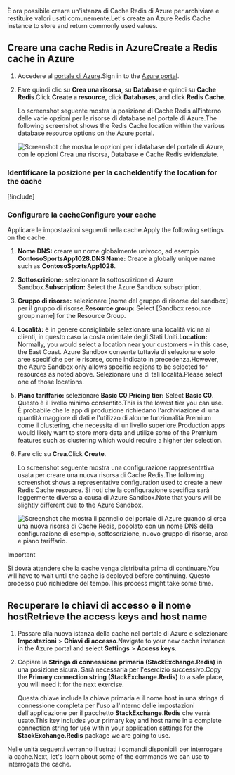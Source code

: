 <span data-ttu-id="e2afd-101">È ora possibile creare un'istanza di Cache Redis di Azure per archiviare e restituire valori usati comunemente.</span><span class="sxs-lookup"><span data-stu-id="e2afd-101">Let's create an Azure Redis Cache instance to store and return commonly used values.</span></span>

<!-- TODO: do we need to activate the sandbox here? -->

## <a name="create-a-redis-cache-in-azure"></a><span data-ttu-id="e2afd-102">Creare una cache Redis in Azure</span><span class="sxs-lookup"><span data-stu-id="e2afd-102">Create a Redis cache in Azure</span></span>

1. <span data-ttu-id="e2afd-103">Accedere al [portale di Azure](https://portal.azure.com?azure-portal=true).</span><span class="sxs-lookup"><span data-stu-id="e2afd-103">Sign in to the [Azure portal](https://portal.azure.com?azure-portal=true).</span></span>

1. <span data-ttu-id="e2afd-104">Fare quindi clic su **Crea una risorsa**, su **Database** e quindi su **Cache Redis**.</span><span class="sxs-lookup"><span data-stu-id="e2afd-104">Click **Create a resource**, click **Databases**, and click **Redis Cache**.</span></span>

    <span data-ttu-id="e2afd-105">Lo screenshot seguente mostra la posizione di Cache Redis all'interno delle varie opzioni per le risorse di database nel portale di Azure.</span><span class="sxs-lookup"><span data-stu-id="e2afd-105">The following screenshot shows the Redis Cache location within the various database resource options on the Azure portal.</span></span>

    ![Screenshot che mostra le opzioni per i database del portale di Azure, con le opzioni Crea una risorsa, Database e Cache Redis evidenziate.](../media/4-create-a-cache-1.png)

### <a name="identify-the-location-for-the-cache"></a><span data-ttu-id="e2afd-107">Identificare la posizione per la cache</span><span class="sxs-lookup"><span data-stu-id="e2afd-107">Identify the location for the cache</span></span>

<!-- Resource selection -->
[!include[](../../../includes/azure-sandbox-regions-first-mention-note.md)]

### <a name="configure-your-cache"></a><span data-ttu-id="e2afd-108">Configurare la cache</span><span class="sxs-lookup"><span data-stu-id="e2afd-108">Configure your cache</span></span>

<span data-ttu-id="e2afd-109">Applicare le impostazioni seguenti nella cache.</span><span class="sxs-lookup"><span data-stu-id="e2afd-109">Apply the following settings on the cache.</span></span>

1. <span data-ttu-id="e2afd-110">**Nome DNS:** creare un nome globalmente univoco, ad esempio **ContosoSportsApp1028**.</span><span class="sxs-lookup"><span data-stu-id="e2afd-110">**DNS Name:** Create a globally unique name such as **ContosoSportsApp1028**.</span></span>

1. <span data-ttu-id="e2afd-111">**Sottoscrizione:** selezionare la sottoscrizione di Azure Sandbox.</span><span class="sxs-lookup"><span data-stu-id="e2afd-111">**Subscription:** Select the Azure Sandbox subscription.</span></span>

1. <span data-ttu-id="e2afd-112">**Gruppo di risorse:** selezionare <rgn>[nome del gruppo di risorse del sandbox]</rgn> per il gruppo di risorse.</span><span class="sxs-lookup"><span data-stu-id="e2afd-112">**Resource group:** Select <rgn>[Sandbox resource group name]</rgn> for the Resource Group.</span></span>

1. <span data-ttu-id="e2afd-113">**Località:** è in genere consigliabile selezionare una località vicina ai clienti, in questo caso la costa orientale degli Stati Uniti.</span><span class="sxs-lookup"><span data-stu-id="e2afd-113">**Location:** Normally, you would select a location near your customers - in this case, the East Coast.</span></span> <span data-ttu-id="e2afd-114">Azure Sandbox consente tuttavia di selezionare solo aree specifiche per le risorse, come indicato in precedenza.</span><span class="sxs-lookup"><span data-stu-id="e2afd-114">However, the Azure Sandbox only allows specific regions to be selected for resources as noted above.</span></span> <span data-ttu-id="e2afd-115">Selezionare una di tali località.</span><span class="sxs-lookup"><span data-stu-id="e2afd-115">Please select one of those locations.</span></span>

1. <span data-ttu-id="e2afd-116">**Piano tariffario:** selezionare **Basic C0**.</span><span class="sxs-lookup"><span data-stu-id="e2afd-116">**Pricing tier:** Select **Basic C0**.</span></span> <span data-ttu-id="e2afd-117">Questo è il livello minimo consentito.</span><span class="sxs-lookup"><span data-stu-id="e2afd-117">This is the lowest tier you can use.</span></span> <span data-ttu-id="e2afd-118">È probabile che le app di produzione richiedano l'archiviazione di una quantità maggiore di dati e l'utilizzo di alcune funzionalità Premium come il clustering, che necessita di un livello superiore.</span><span class="sxs-lookup"><span data-stu-id="e2afd-118">Production apps would likely want to store more data and utilize some of the Premium features such as clustering which would require a higher tier selection.</span></span>

1. <span data-ttu-id="e2afd-119">Fare clic su **Crea**.</span><span class="sxs-lookup"><span data-stu-id="e2afd-119">Click **Create**.</span></span>

    <span data-ttu-id="e2afd-120">Lo screenshot seguente mostra una configurazione rappresentativa usata per creare una nuova risorsa di Cache Redis.</span><span class="sxs-lookup"><span data-stu-id="e2afd-120">The following screenshot shows a representative configuration used to create a new Redis Cache resource.</span></span> <span data-ttu-id="e2afd-121">Si noti che la configurazione specifica sarà leggermente diversa a causa di Azure Sandbox.</span><span class="sxs-lookup"><span data-stu-id="e2afd-121">Note that yours will be slightly different due to the Azure Sandbox.</span></span>

    ![Screenshot che mostra il pannello del portale di Azure quando si crea una nuova risorsa di Cache Redis, popolato con un nome DNS della configurazione di esempio, sottoscrizione, nuovo gruppo di risorse, area e piano tariffario.](../media/4-create-a-cache-2.png)

> [!IMPORTANT]
> <span data-ttu-id="e2afd-123">Si dovrà attendere che la cache venga distribuita prima di continuare.</span><span class="sxs-lookup"><span data-stu-id="e2afd-123">You will have to wait until the cache is deployed before continuing.</span></span> <span data-ttu-id="e2afd-124">Questo processo può richiedere del tempo.</span><span class="sxs-lookup"><span data-stu-id="e2afd-124">This process might take some time.</span></span>

## <a name="retrieve-the-access-keys-and-host-name"></a><span data-ttu-id="e2afd-125">Recuperare le chiavi di accesso e il nome host</span><span class="sxs-lookup"><span data-stu-id="e2afd-125">Retrieve the access keys and host name</span></span>

1. <span data-ttu-id="e2afd-126">Passare alla nuova istanza della cache nel portale di Azure e selezionare **Impostazioni** > **Chiavi di accesso**.</span><span class="sxs-lookup"><span data-stu-id="e2afd-126">Navigate to your new cache instance in the Azure portal and select **Settings** > **Access keys**.</span></span> 

1. <span data-ttu-id="e2afd-127">Copiare la **Stringa di connessione primaria (StackExchange.Redis)** in una posizione sicura. Sarà necessaria per l'esercizio successivo.</span><span class="sxs-lookup"><span data-stu-id="e2afd-127">Copy the **Primary connection string (StackExchange.Redis)** to a safe place, you will need it for the next exercise.</span></span>

    <span data-ttu-id="e2afd-128">Questa chiave include la chiave primaria e il nome host in una stringa di connessione completa per l'uso all'interno delle impostazioni dell'applicazione per il pacchetto **StackExchange.Redis** che verrà usato.</span><span class="sxs-lookup"><span data-stu-id="e2afd-128">This key includes your primary key and host name in a complete connection string for use within your application settings for the **StackExchange.Redis** package we are going to use.</span></span>

<span data-ttu-id="e2afd-129">Nelle unità seguenti verranno illustrati i comandi disponibili per interrogare la cache.</span><span class="sxs-lookup"><span data-stu-id="e2afd-129">Next, let's learn about some of the commands we can use to interrogate the cache.</span></span>